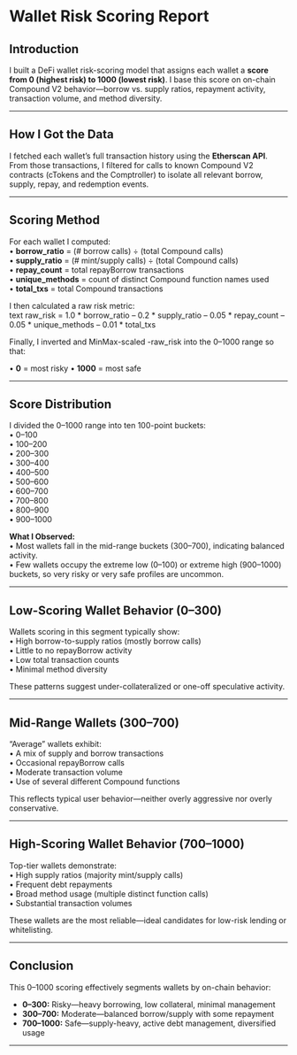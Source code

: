 # Wallet Risk Scoring Report

## Introduction  
I built a DeFi wallet risk-scoring model that assigns each wallet a **score from 0 (highest risk) to 1000 (lowest risk)**. I base this score on on-chain Compound V2 behavior—borrow vs. supply ratios, repayment activity, transaction volume, and method diversity.

---

## How I Got the Data  
I fetched each wallet’s full transaction history using the **Etherscan API**. From those transactions, I filtered for calls to known Compound V2 contracts (cTokens and the Comptroller) to isolate all relevant borrow, supply, repay, and redemption events.

---

## Scoring Method  
For each wallet I computed:  
• **borrow_ratio** = (# borrow calls) ÷ (total Compound calls)  
• **supply_ratio** = (# mint/supply calls) ÷ (total Compound calls)  
• **repay_count** = total repayBorrow transactions  
• **unique_methods** = count of distinct Compound function names used  
• **total_txs** = total Compound transactions  

I then calculated a raw risk metric:  
text
raw_risk =
    1.0 * borrow_ratio
  – 0.2 * supply_ratio
  – 0.05 * repay_count
  – 0.05 * unique_methods
  – 0.01 * total_txs

 Finally, I inverted and MinMax-scaled -raw_risk into the 0–1000 range so that:

• **0** = most risky
• **1000** = most safe

---

## Score Distribution  
I divided the 0–1000 range into ten 100-point buckets:  
• 0–100  
• 100–200  
• 200–300  
• 300–400  
• 400–500  
• 500–600  
• 600–700  
• 700–800  
• 800–900  
• 900–1000  

**What I Observed:**  
• Most wallets fall in the mid-range buckets (300–700), indicating balanced activity.  
• Few wallets occupy the extreme low (0–100) or extreme high (900–1000) buckets, so very risky or very safe profiles are uncommon.

---

## Low-Scoring Wallet Behavior (0–300)  
Wallets scoring in this segment typically show:  
• High borrow-to-supply ratios (mostly borrow calls)  
• Little to no repayBorrow activity  
• Low total transaction counts  
• Minimal method diversity  

These patterns suggest under-collateralized or one-off speculative activity.

---

## Mid-Range Wallets (300–700)  
“Average” wallets exhibit:  
• A mix of supply and borrow transactions  
• Occasional repayBorrow calls  
• Moderate transaction volume  
• Use of several different Compound functions  

This reflects typical user behavior—neither overly aggressive nor overly conservative.

---

## High-Scoring Wallet Behavior (700–1000)  
Top-tier wallets demonstrate:  
• High supply ratios (majority mint/supply calls)  
• Frequent debt repayments  
• Broad method usage (multiple distinct function calls)  
• Substantial transaction volumes  

These wallets are the most reliable—ideal candidates for low-risk lending or whitelisting.

---

## Conclusion  
This 0–1000 scoring effectively segments wallets by on-chain behavior:  
- **0–300:** Risky—heavy borrowing, low collateral, minimal management  
- **300–700:** Moderate—balanced borrow/supply with some repayment  
- **700–1000:** Safe—supply-heavy, active debt management, diversified usage  

---


